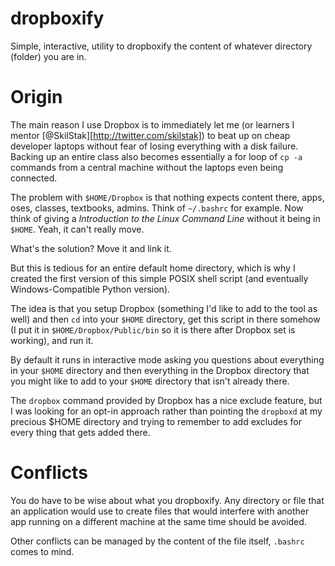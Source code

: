 dropboxify
==========

Simple, interactive, utility to dropboxify the content of whatever directory (folder) you are in.

Origin
======

The main reason I use Dropbox is to immediately let me (or learners
I mentor [@SkilStak][http://twitter.com/skilstak]) to beat up on
cheap developer laptops without fear of losing everything with a disk
failure. Backing up an entire class also becomes essentially a for loop
of `cp -a ` commands from a central machine without the laptops even
being connected.

The problem with `$HOME/Dropbox` is that nothing expects content there,
apps, oses, classes, textbooks, admins. Think of `~/.bashrc` for example. Now
think of giving a _Introduction to the Linux Command Line_ without it being
in `$HOME`. Yeah, it can't really move.

What's the solution? Move it and link it.

But this is tedious for an entire default home directory, which is
why I created the first version of this simple POSIX shell script (and
eventually Windows-Compatible Python version).

The idea is that you setup Dropbox (something I'd like to add to the
tool as well) and then `cd` into your `$HOME` directory, get this script
in there somehow (I put it in `$HOME/Dropbox/Public/bin` so it is there after
Dropbox set is working), and run it.

By default it runs in interactive mode asking you questions about
everything in your `$HOME` directory and then everything in the Dropbox
directory that you might like to add to your `$HOME` directory that isn't
already there.

The `dropbox` command provided by Dropbox has a nice exclude feature, but I
was looking for an opt-in approach rather than pointing the `dropboxd` at 
my precious $HOME directory and trying to remember to add excludes for
every thing that gets added there.

Conflicts
=========

You do have to be wise about what you dropboxify. Any directory or file that
an application would use to create files that would interfere with another
app running on a different machine at the same time should be avoided.

Other conflicts can be managed by the content of the file itself, `.bashrc`
comes to mind.
